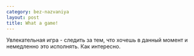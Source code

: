 ```yaml
--- 
category: bez-nazvaniya
layout: post
title: What a game!
---
```

Увлекательная игра - следить за тем, что хочешь в данный момент и немедленно это
исполнять. Как интересно.
